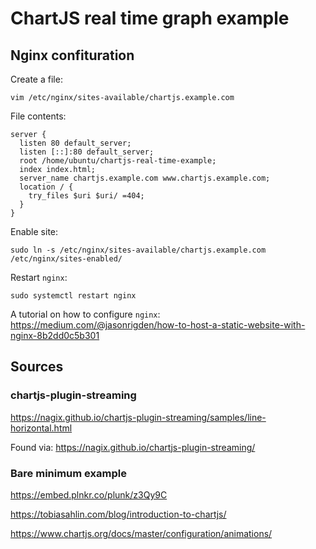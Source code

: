 # ChartJS real time graph example

## Nginx confituration

Create a file:
```
vim /etc/nginx/sites-available/chartjs.example.com
```

File contents:
```
server {
  listen 80 default_server;
  listen [::]:80 default_server;
  root /home/ubuntu/chartjs-real-time-example;
  index index.html;
  server_name chartjs.example.com www.chartjs.example.com;
  location / {
    try_files $uri $uri/ =404;
  }
}
```

Enable site:
```
sudo ln -s /etc/nginx/sites-available/chartjs.example.com /etc/nginx/sites-enabled/
```

Restart `nginx`:
```
sudo systemctl restart nginx
```

A tutorial on how to configure `nginx`: https://medium.com/@jasonrigden/how-to-host-a-static-website-with-nginx-8b2dd0c5b301 

## Sources

### chartjs-plugin-streaming

https://nagix.github.io/chartjs-plugin-streaming/samples/line-horizontal.html

Found via: https://nagix.github.io/chartjs-plugin-streaming/

### Bare minimum example

https://embed.plnkr.co/plunk/z3Qy9C

https://tobiasahlin.com/blog/introduction-to-chartjs/

https://www.chartjs.org/docs/master/configuration/animations/
